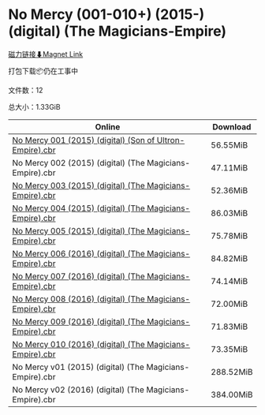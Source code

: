 # No Mercy (001-010+) (2015-) (digital) (The Magicians-Empire)

[磁力链接⬇Magnet Link](magnet:?xt=urn:btih:1334d9a401d8e4a30a3a9d8b43b4b26f9577480d&dn=No%20Mercy%20%28001-010%2B%29%20%282015-%29%20%28digital%29%20%28The%20Magicians-Empire%29)

打包下载📦仍在工事中

文件数：12

总大小：1.33GiB

Online | Download
--- | ---
[No Mercy 001 (2015) (digital) (Son of Ultron-Empire).cbr](https://github.com/alicewish/markdown/blob/master/comic/No-Mercy-001-2015-digital-Son-of-Ultron-Empire-cbr.md) | 56.55MiB
No Mercy 002 (2015) (digital) (The Magicians-Empire).cbr | 47.11MiB
[No Mercy 003 (2015) (digital) (The Magicians-Empire).cbr](https://github.com/alicewish/markdown/blob/master/comic/No-Mercy-003-2015-digital-Magicians-Empire-cbr.md) | 52.36MiB
[No Mercy 004 (2015) (digital) (The Magicians-Empire).cbr](https://github.com/alicewish/markdown/blob/master/comic/No-Mercy-004-2015-digital-Magicians-Empire-cbr.md) | 86.03MiB
[No Mercy 005 (2015) (digital) (The Magicians-Empire).cbr](https://github.com/alicewish/markdown/blob/master/comic/No-Mercy-005-2015-digital-Magicians-Empire-cbr.md) | 75.78MiB
[No Mercy 006 (2016) (digital) (The Magicians-Empire).cbr](https://github.com/alicewish/markdown/blob/master/comic/No-Mercy-006-2016-digital-Magicians-Empire-cbr.md) | 84.82MiB
[No Mercy 007 (2016) (digital) (The Magicians-Empire).cbr](https://github.com/alicewish/markdown/blob/master/comic/No-Mercy-007-2016-digital-Magicians-Empire-cbr.md) | 74.14MiB
[No Mercy 008 (2016) (digital) (The Magicians-Empire).cbr](https://github.com/alicewish/markdown/blob/master/comic/No-Mercy-008-2016-digital-Magicians-Empire-cbr.md) | 72.00MiB
[No Mercy 009 (2016) (digital) (The Magicians-Empire).cbr](https://github.com/alicewish/markdown/blob/master/comic/No-Mercy-009-2016-digital-Magicians-Empire-cbr.md) | 71.83MiB
[No Mercy 010 (2016) (digital) (The Magicians-Empire).cbr](https://github.com/alicewish/markdown/blob/master/comic/No-Mercy-010-2016-digital-Magicians-Empire-cbr.md) | 73.35MiB
No Mercy v01 (2015) (digital) (The Magicians-Empire).cbr | 288.52MiB
No Mercy v02 (2016) (digital) (The Magicians-Empire).cbr | 384.00MiB